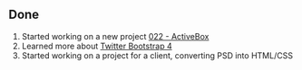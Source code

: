 ## Done

1.  Started working on a new project [022 - ActiveBox](../Projects/022%20-%20ActiveBox)
2.  Learned more about [Twitter Bootstrap 4](http://getbootstrap.com/)
3.  Started working on a project for a client, converting PSD into HTML/CSS
